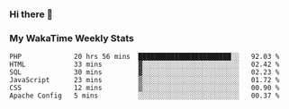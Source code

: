 ### Hi there 👋

<!--
**royschrauwen/royschrauwen** is a ✨ _special_ ✨ repository because its `README.md` (this file) appears on your GitHub profile.

Here are some ideas to get you started:

- 🔭 I’m currently working on ...
- 🌱 I’m currently learning ...
- 👯 I’m looking to collaborate on ...
- 🤔 I’m looking for help with ...
- 💬 Ask me about ...
- 📫 How to reach me: ...
- 😄 Pronouns: ...
- ⚡ Fun fact: ...
-->


### My WakaTime Weekly Stats
<!--START_SECTION:waka-->

```text
PHP             20 hrs 56 mins  ███████████████████████░░   92.03 %
HTML            33 mins         ▓░░░░░░░░░░░░░░░░░░░░░░░░   02.42 %
SQL             30 mins         ▓░░░░░░░░░░░░░░░░░░░░░░░░   02.23 %
JavaScript      23 mins         ▒░░░░░░░░░░░░░░░░░░░░░░░░   01.72 %
CSS             12 mins         ▒░░░░░░░░░░░░░░░░░░░░░░░░   00.90 %
Apache Config   5 mins          ░░░░░░░░░░░░░░░░░░░░░░░░░   00.37 %
```

<!--END_SECTION:waka-->
